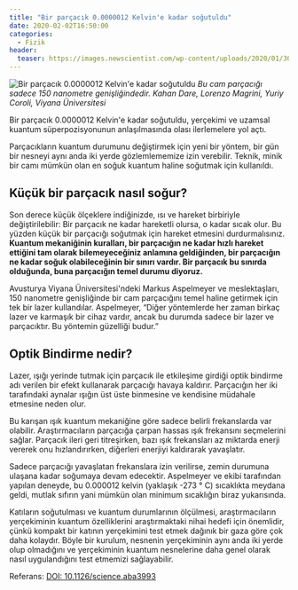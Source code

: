 ```yaml
---
title: "Bir parçacık 0.0000012 Kelvin'e kadar soğutuldu"
date: 2020-02-02T16:50:00
categories:
  - Fizik
header:
  teaser: https://images.newscientist.com/wp-content/uploads/2020/01/30142101/delic5hr_2.jpg?width=778
---
```

![Bir parçacık 0.0000012 Kelvin'e kadar soğutuldu](https://images.newscientist.com/wp-content/uploads/2020/01/30142101/delic5hr_2.jpg?width=778)
*Bu cam parçacığı sadece 150 nanometre genişliğindedir.*
*Kahan Dare, Lorenzo Magrini, Yuriy Coroli, Viyana Üniversitesi*

Bir parçacık 0.0000012 Kelvin'e kadar soğutuldu, yerçekimi ve uzamsal kuantum süperpozisyonunun anlaşılmasında olası ilerlemelere yol açtı.

Parçacıkların kuantum durumunu değiştirmek için yeni bir yöntem, bir gün bir nesneyi aynı anda iki yerde gözlemlememize izin verebilir. Teknik, minik bir camı mümkün olan en soğuk kuantum haline soğutmak için kullanıldı.

Küçük bir parçacık nasıl soğur?
-
Son derece küçük ölçeklere indiğinizde, ısı ve hareket birbiriyle değiştirilebilir: Bir parçacık ne kadar hareketli olursa, o kadar sıcak olur. Bu yüzden küçük bir parçacığı soğutmak için hareket etmesini durdurmalısınız. **Kuantum mekaniğinin kuralları, bir parçacığın ne kadar hızlı hareket ettiğini tam olarak bilemeyeceğiniz anlamına geldiğinden, bir parçacığın ne kadar soğuk olabileceğinin bir sınırı vardır. Bir parçacık bu sınırda olduğunda, buna parçacığın temel durumu diyoruz.**

Avusturya Viyana Üniversitesi'ndeki Markus Aspelmeyer ve meslektaşları, 150 nanometre genişliğinde bir cam parçacığını temel haline getirmek için tek bir lazer kullandılar. Aspelmeyer, “Diğer yöntemlerde her zaman birkaç lazer ve karmaşık bir cihaz vardır, ancak bu durumda sadece bir lazer ve parçacıktır. Bu yöntemin güzelliği budur.”

Optik Bindirme nedir?
-
Lazer, ışığı yerinde tutmak için parçacık ile etkileşime girdiği optik bindirme adı verilen bir efekt kullanarak parçacığı havaya kaldırır. Parçacığın her iki tarafındaki aynalar ışığın üst üste binmesine ve kendisine müdahale etmesine neden olur.

Bu karışan ışık kuantum mekaniğine göre sadece belirli frekanslarda var olabilir. Araştırmacıların parçacığa çarpan hassas ışık frekansını seçmelerini sağlar. Parçacık ileri geri titreşirken, bazı ışık frekansları az miktarda enerji vererek onu hızlandırırken, diğerleri enerjiyi kaldırarak yavaşlatır.

Sadece parçacığı yavaşlatan frekanslara izin verilirse, zemin durumuna ulaşana kadar soğumaya devam edecektir. Aspelmeyer ve ekibi tarafından yapılan deneyde, bu 0.000012 kelvin (yaklaşık -273 ° C) sıcaklıkta meydana geldi, mutlak sıfırın yani mümkün olan minimum sıcaklığın biraz yukarısında.

Katıların soğutulması ve kuantum durumlarının ölçülmesi, araştırmacıların yerçekiminin kuantum özelliklerini araştırmaktaki nihai hedefi için önemlidir, çünkü kompakt bir katının yerçekimini test etmek dağınık bir gaza göre çok daha kolaydır. Böyle bir kurulum, nesnenin yerçekiminin aynı anda iki yerde olup olmadığını ve yerçekiminin kuantum nesnelerine daha genel olarak nasıl uygulandığını test etmemizi sağlayabilir.

Referans: [DOI: 10.1126/science.aba3993](https://science.sciencemag.org/lookup/doi/10.1126/science.aba3993)
